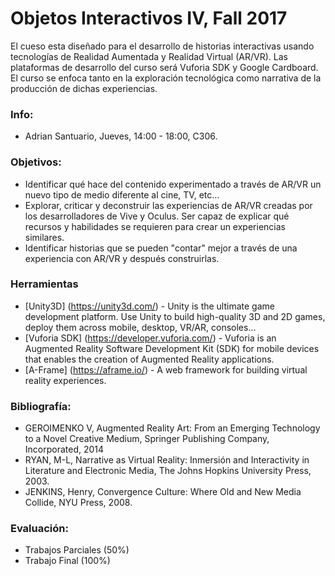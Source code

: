 # Objetos Interactivos IV, Fall 2017


El cueso esta diseñado para el desarrollo de historias interactivas usando tecnologías de Realidad Aumentada y Realidad Virtual (AR/VR). Las plataformas de desarrollo del curso será Vuforia SDK y Google Cardboard. El curso se enfoca tanto en la exploración tecnológica como narrativa de la producción de dichas experiencias.

### Info:
  - Adrian Santuario, Jueves, 14:00 - 18:00, C306.
  
### Objetivos:
  - Identificar qué hace del contenido experimentado a través de AR/VR un nuevo tipo de medio diferente al cine, TV, etc...
  - Explorar, criticar y deconstruir las experiencias de AR/VR creadas por los desarrolladores de Vive y Oculus. Ser capaz de explicar qué recursos y habilidades se requieren para crear un experiencias similares.
  - Identificar historias que se pueden "contar" mejor a través de una experiencia con AR/VR y después construirlas.
  
  
### Herramientas

* [Unity3D] (https://unity3d.com/) - Unity is the ultimate game development platform. Use Unity to build high-quality 3D and 2D games, deploy them across mobile, desktop, VR/AR, consoles...
* [Vuforia SDK] (https://developer.vuforia.com/) - Vuforia is an Augmented Reality Software Development Kit (SDK) for mobile devices that enables the creation of Augmented Reality applications.
* [A-Frame] (https://aframe.io/) - A web framework for building virtual reality experiences.
### Bibliografía:
  - GEROIMENKO V, Augmented Reality Art: From an Emerging Technology to a
Novel Creative Medium, Springer Publishing Company, Incorporated, 2014
  - RYAN, M-L, Narrative as Virtual Reality: Inmersión and Interactivity in Literature and Electronic Media, The Johns Hopkins University Press, 2003.
  - JENKINS, Henry, Convergence Culture: Where Old and New Media Collide, NYU Press, 2008.


### Evaluación:
  - Trabajos Parciales (50%)
  - Trabajo Final (100%)

